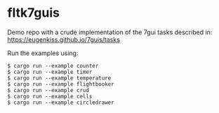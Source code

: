 # fltk7guis

Demo repo with a crude implementation of the 7gui tasks described in:
https://eugenkiss.github.io/7guis/tasks

Run the examples using:
```
$ cargo run --example counter
$ cargo run --example timer
$ cargo run --example temperature
$ cargo run --example flightbooker
$ cargo run --example crud
$ cargo run --example cells
$ cargo run --example circledrawer
```